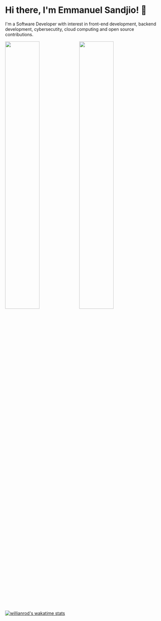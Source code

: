 # Hi there, I'm Emmanuel Sandjio! 👋
I'm a Software Developer with interest in front-end development, backend development, cybersecutity, cloud computing and open source contributions.


<img align="left" width="47%" src="https://github-readme-stats.vercel.app/api?username=Sandjio&count_private=true&show_icons=true&theme=great-gatsby"/>
<img align="left" width="47%" src ="https://github-readme-stats.vercel.app/api/top-langs/?username=Sandjio&layout=compact"/>

[![willianrod's wakatime stats](https://github-readme-stats.vercel.app/api/wakatime?username=emma_sandjio&&theme=gotham)](https://github.com/anuraghazra/github-readme-stats)
